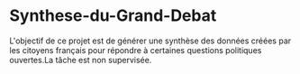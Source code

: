 # Synthese-du-Grand-Debat

L'objectif de ce projet est de générer une synthèse des données créées par les citoyens français pour répondre à certaines questions politiques ouvertes.La tâche est non supervisée. 
